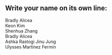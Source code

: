 ## Write your name on its own line:   
Bradly Alicea   
Keon Kim   
Shenhua Zhang   
Bradly Alicea         
Ashka Rastogi
Jinu Jung     
Ulysses Martinez Fermin    